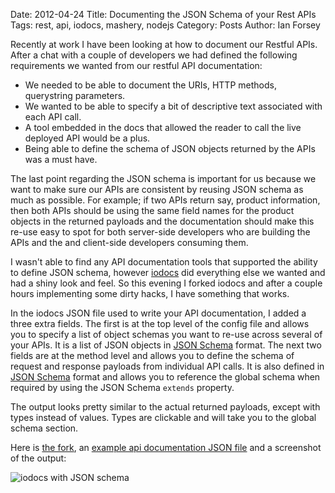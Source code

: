 Date: 2012-04-24
Title: Documenting the JSON Schema of your Rest APIs 
Tags: rest, api, iodocs, mashery, nodejs 
Category: Posts
Author: Ian Forsey

Recently at work I have been looking at how to document our Restful APIs. After a chat with a couple of developers we had defined the following requirements we wanted from our restful API documentation:
 
 * We needed to be able to document the URIs, HTTP methods, querystring parameters.
 * We wanted to be able to specify a bit of descriptive text associated with each API call.
 * A tool embedded in the docs that allowed the reader to call the live deployed API would be a plus.
 * Being able to define the schema of JSON objects returned by the APIs was a must have.

The last point regarding the JSON schema is important for us because we want to make sure our APIs are consistent by reusing JSON schema as much as possible. For example; if two APIs return say, product information, then both APIs should be using the same field names for the product objects in the returned payloads and the documentation should make this re-use easy to spot for both server-side developers who are building the APIs and the and client-side developers consuming them. 

I wasn't able to find any API documentation tools that supported the ability to define JSON schema, however [iodocs](https://github.com/mashery/iodocs) did everything else we wanted and had a shiny look and feel. So this evening I forked iodocs and after a couple hours implementing some dirty hacks, I have something that works. 

In the iodocs JSON file used to write your API documentation, I added a three extra fields. The first is at the top level of the config file and allows you to specify a list of object schemas you want to re-use across several of your APIs. It is a list of JSON objects in [JSON Schema](http://en.wikipedia.org/wiki/JSON#Schema) format. The next two fields are at the method level and allows you to define the schema of request and response payloads from individual API calls. It is also defined in [JSON Schema](http://en.wikipedia.org/wiki/JSON#Schema) format and allows you to reference the global schema when required by using the JSON Schema `extends` property.

The output looks pretty similar to the actual returned payloads, except with types instead of values. Types are clickable and will take you to the global schema section. 

Here is [the fork](https://github.com/theon/iodocs), an [example api documentation JSON file](https://github.com/theon/iodocs/blob/master/public/data/zoo.json) and a screenshot of the output:

![iodocs with JSON schema](https://lh5.googleusercontent.com/-HPjmeWGOprU/T5iNFrlWEvI/AAAAAAAACcA/hN6dyUlNc28/s732/iodocs-json-schema2.png)